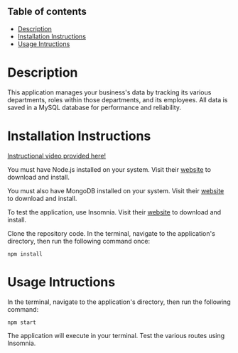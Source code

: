 ## Table of contents

- [Description](#description)
- [Installation Instructions](#installation-instructions)
- [Usage Intructions](#usage-intructions)

# Description

This application manages your business's data by tracking its various departments, roles within those departments, and its employees. All data is saved in a MySQL database for performance and reliability.

# Installation Instructions

[Instructional video provided here!]()

You must have Node.js installed on your system. Visit their [website](https://nodejs.org/en/download/) to download and install.

You must also have MongoDB installed on your system. Visit their [website](https://www.mongodb.com/try/download/community) to download and install.

To test the application, use Insomnia. Visit their [website](https://insomnia.rest/download) to download and install.

Clone the repository code. In the terminal, navigate to the application's directory, then run the following command once:

```
npm install
```

# Usage Intructions

In the terminal, navigate to the application's directory, then run the following command:

```
npm start
```

The application will execute in your terminal. Test the various routes using Insomnia.
